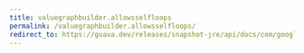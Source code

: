 ```yaml
---
title: valuegraphbuilder.allowsselfloops
permalink: /valuegraphbuilder.allowsselfloops/
redirect_to: https://guava.dev/releases/snapshot-jre/api/docs/com/google/common/graph/ValueGraphBuilder.html#allowsSelfLoops-boolean-
---
```

